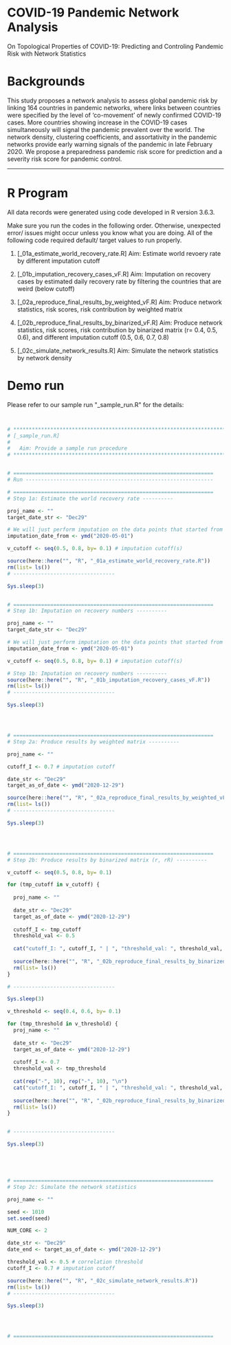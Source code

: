 # COVID-19 Pandemic Network Analysis

On Topological Properties of COVID-19: Predicting and Controling Pandemic Risk with Network Statistics

# Backgrounds
This study proposes a network analysis to assess global pandemic risk by linking 164 countries in pandemic networks, where links between countries were specified by the level of ‘co-movement’ of newly confirmed COVID-19 cases. More countries showing increase in the COVID-19 cases simultaneously will signal the pandemic prevalent over the world. The network density, clustering coefficients, and assortativity in the pandemic networks provide early warning signals of the pandemic in late February 2020. We propose a preparedness pandemic risk score for prediction and a severity risk score for pandemic control.

--------------------------------------------------------------

# R Program

All data records were generated using code developed in R version 3.6.3.

Make sure you run the codes in the following order. Otherwise, unexpected error/ issues might occur unless you know what you are doing.
All of the following code required default/ target values to run properly.

1. [_01a_estimate_world_recovery_rate.R] Aim: Estimate world revoery rate by different imputation cutoff 

2. [_01b_imputation_recovery_cases_vF.R] Aim: Imputation on recovery cases by estimated daily recovery rate by filtering the countries that are weird (below cutoff)

3. [_02a_reproduce_final_results_by_weighted_vF.R] Aim: Produce network statistics, risk scores, risk contribution by weighted matrix 

4. [_02b_reproduce_final_results_by_binarized_vF.R] Aim: Produce network statistics, risk scores, risk contribution by binarized matrix (r= 0.4, 0.5, 0.6), and different imputation cutoff (0.5, 0.6, 0.7, 0.8)

5. [_02c_simulate_network_results.R] Aim: Simulate the network statistics by network density

# Demo run

Please refer to our sample run "_sample_run.R" for the details: 

```R


# *************************************************************************
# [_sample_run.R]
# 
#   Aim: Provide a sample run procedure 
# *************************************************************************


# =================================================================
# Run -------------------------------------------------------------

# =================================================================
# Step 1a: Estimate the world recovery rate ----------

proj_name <- ""
target_date_str <- "Dec29"

# We will just perform imputation on the data points that started from May 2020 -----------
imputation_date_from <- ymd("2020-05-01") 

v_cutoff <- seq(0.5, 0.8, by= 0.1) # imputation cutoff(s)

source(here::here("", "R", "_01a_estimate_world_recovery_rate.R"))
rm(list= ls())
# ---------------------------------

Sys.sleep(3)


# =================================================================
# Step 1b: Imputation on recovery numbers ----------

proj_name <- ""
target_date_str <- "Dec29"

# We will just perform imputation on the data points that started from May 2020 -----------
imputation_date_from <- ymd("2020-05-01") 

v_cutoff <- seq(0.5, 0.8, by= 0.1) # imputation cutoff(s)

# Step 1b: Imputation on recovery numbers ----------
source(here::here("", "R", "_01b_imputation_recovery_cases_vF.R"))
rm(list= ls())
# ---------------------------------

Sys.sleep(3)




# =================================================================
# Step 2a: Produce results by weighted matrix ----------

proj_name <- ""

cutoff_I <- 0.7 # imputation cutoff

date_str <- "Dec29"
target_as_of_date <- ymd("2020-12-29")

source(here::here("", "R", "_02a_reproduce_final_results_by_weighted_vF.R"))
rm(list= ls())
# ---------------------------------

Sys.sleep(3)




# =================================================================
# Step 2b: Produce results by binarized matrix (r, rR) ----------

v_cutoff <- seq(0.5, 0.8, by= 0.1) 

for (tmp_cutoff in v_cutoff) {
  
  proj_name <- ""
  
  date_str <- "Dec29"
  target_as_of_date <- ymd("2020-12-29")
  
  cutoff_I <- tmp_cutoff
  threshold_val <- 0.5
  
  cat("cutoff_I: ", cutoff_I, " | ", "threshold_val: ", threshold_val, "\n\n")
  
  source(here::here("", "R", "_02b_reproduce_final_results_by_binarized_vF.R"))
  rm(list= ls())
}

# ---------------------------------

Sys.sleep(3)

v_threshold <- seq(0.4, 0.6, by= 0.1) 

for (tmp_threshold in v_threshold) {
  proj_name <- ""
  
  date_str <- "Dec29"
  target_as_of_date <- ymd("2020-12-29")
  
  cutoff_I <- 0.7
  threshold_val <- tmp_threshold
  
  cat(rep("-", 10), rep("-", 10), "\n")
  cat("cutoff_I: ", cutoff_I, " | ", "threshold_val: ", threshold_val, "\n\n")
  
  source(here::here("", "R", "_02b_reproduce_final_results_by_binarized_vF.R"))
  rm(list= ls())
}


# ---------------------------------

Sys.sleep(3)





# =================================================================
# Step 2c: Simulate the network statistics

proj_name <- ""

seed <- 1010
set.seed(seed)

NUM_CORE <- 2 

date_str <- "Dec29"
date_end <- target_as_of_date <- ymd("2020-12-29")

threshold_val <- 0.5 # correlation threshold
cutoff_I <- 0.7 # imputation cutoff

source(here::here("", "R", "_02c_simulate_network_results.R"))
rm(list= ls())
# ---------------------------------

Sys.sleep(3)




# =================================================================



```
